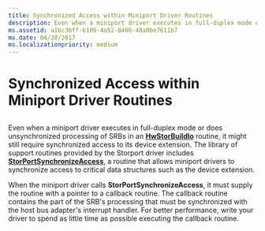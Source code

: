 ```yaml
---
title: Synchronized Access within Miniport Driver Routines
description: Even when a miniport driver executes in full-duplex mode or has unsynchronized processing of SRBs, it might still require synchronized access.
ms.assetid: a1bc3bff-b109-4a52-8466-48a0be7611b7
ms.date: 04/20/2017
ms.localizationpriority: medium
---
```


# Synchronized Access within Miniport Driver Routines


## <span id="ddk_synchronized_access_within_unsynchronized_miniport_driver_routines"></span><span id="DDK_SYNCHRONIZED_ACCESS_WITHIN_UNSYNCHRONIZED_MINIPORT_DRIVER_ROUTINES"></span>


Even when a miniport driver executes in full-duplex mode or does unsynchronized processing of SRBs in an [**HwStorBuildIo**](https://docs.microsoft.com/windows-hardware/drivers/ddi/content/storport/nc-storport-hw_buildio) routine, it might still require synchronized access to its device extension. The library of support routines provided by the Storport driver includes [**StorPortSynchronizeAccess**](https://docs.microsoft.com/windows-hardware/drivers/ddi/content/storport/nf-storport-storportsynchronizeaccess), a routine that allows miniport drivers to synchronize access to critical data structures such as the device extension.

When the miniport driver calls **StorPortSynchronizeAccess**, it must supply the routine with a pointer to a callback routine. The callback routine contains the part of the SRB's processing that must be synchronized with the host bus adapter's interrupt handler. For better performance, write your driver to spend as little time as possible executing the callback routine.

 

 




